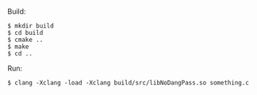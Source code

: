 
Build:

    $ mkdir build
    $ cd build
    $ cmake ..
    $ make
    $ cd ..

Run:

    $ clang -Xclang -load -Xclang build/src/libNoDangPass.so something.c
